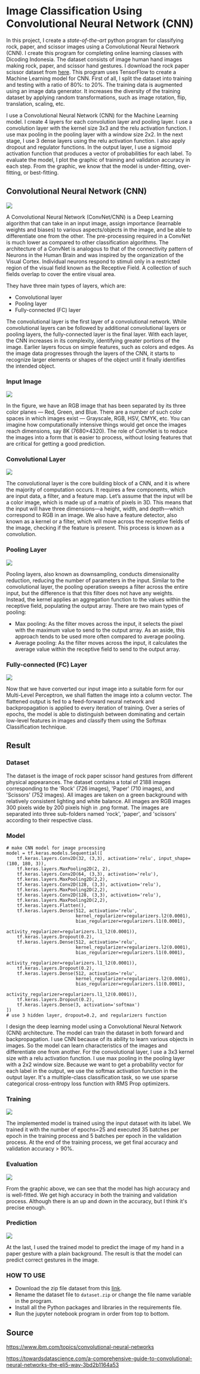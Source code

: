 # Image Classification Using Convolutional Neural Network (CNN)

In this project, I create a _state-of-the-art_ python program for classifying rock, paper, and scissor images using a Convolutional Neural Network (CNN). I create this program for completing online learning classes with Dicoding Indonesia. The dataset consists of image human hand images making rock, paper, and scissor hand gestures. I download the rock paper scissor dataset from [here](https://www.kaggle.com/datasets/drgfreeman/rockpaperscissors?resource=download). This program uses TensorFlow to create a Machine Learning model for CNN. First of all, I split the dataset into training and testing with a ratio of 80%: to 20%. The training data is augmented using an image data generator. It increases the diversity of the training dataset by applying random transformations, such as image rotation, flip, translation, scaling, etc.

I use a Convolutional Neural Network (CNN) for the Machine Learning model. I create 4 layers for each convolution layer and pooling layer. I use a convolution layer with the kernel size 3x3 and the relu activation function. I use max pooling in the pooling layer with a window size 2x2. In the next stage, I use 3 dense layers using the relu activation function. I also apply dropout and regulator functions. In the output layer, I use a sigmoid activation function that produces a vector of probabilities for each label. To evaluate the model, I plot the graphic of training and validation accuracy in each step. From the graphic, we know that the model is under-fitting, over-fitting, or best-fitting.

## Convolutional Neural Network (CNN)

![](img/cnn.jpg)

A Convolutional Neural Network (ConvNet/CNN) is a Deep Learning algorithm that can take in an input image, assign importance (learnable weights and biases) to various aspects/objects in the image, and be able to differentiate one from the other. The pre-processing required in a ConvNet is much lower as compared to other classification algorithms. The architecture of a ConvNet is analogous to that of the connectivity pattern of Neurons in the Human Brain and was inspired by the organization of the Visual Cortex. Individual neurons respond to stimuli only in a restricted region of the visual field known as the Receptive Field. A collection of such fields overlap to cover the entire visual area.

They have three main types of layers, which are:

- Convolutional layer
- Pooling layer
- Fully-connected (FC) layer

The convolutional layer is the first layer of a convolutional network. While convolutional layers can be followed by additional convolutional layers or pooling layers, the fully-connected layer is the final layer. With each layer, the CNN increases in its complexity, identifying greater portions of the image. Earlier layers focus on simple features, such as colors and edges. As the image data progresses through the layers of the CNN, it starts to recognize larger elements or shapes of the object until it finally identifies the intended object.

### Input Image

![](img/input.jpg)

In the figure, we have an RGB image that has been separated by its three color planes — Red, Green, and Blue. There are a number of such color spaces in which images exist — Grayscale, RGB, HSV, CMYK, etc. You can imagine how computationally intensive things would get once the images reach dimensions, say 8K (7680×4320). The role of ConvNet is to reduce the images into a form that is easier to process, without losing features that are critical for getting a good prediction.

### Convolutional Layer

![](img/conv_layer.gif)

The convolutional layer is the core building block of a CNN, and it is where the majority of computation occurs. It requires a few components, which are input data, a filter, and a feature map. Let’s assume that the input will be a color image, which is made up of a matrix of pixels in 3D. This means that the input will have three dimensions—a height, width, and depth—which correspond to RGB in an image. We also have a feature detector, also known as a kernel or a filter, which will move across the receptive fields of the image, checking if the feature is present. This process is known as a convolution.

### Pooling Layer

![](img/pooling_layer.gif)

Pooling layers, also known as downsampling, conducts dimensionality reduction, reducing the number of parameters in the input. Similar to the convolutional layer, the pooling operation sweeps a filter across the entire input, but the difference is that this filter does not have any weights. Instead, the kernel applies an aggregation function to the values within the receptive field, populating the output array. There are two main types of pooling:

- Max pooling: As the filter moves across the input, it selects the pixel with the maximum value to send to the output array. As an aside, this approach tends to be used more often compared to average pooling.
- Average pooling: As the filter moves across the input, it calculates the average value within the receptive field to send to the output array.

### Fully-connected (FC) Layer

![](img/fc_layer.jpg)

Now that we have converted our input image into a suitable form for our Multi-Level Perceptron, we shall flatten the image into a column vector. The flattened output is fed to a feed-forward neural network and backpropagation is applied to every iteration of training. Over a series of epochs, the model is able to distinguish between dominating and certain low-level features in images and classify them using the Softmax Classification technique.

## Result

### Dataset

The dataset is the image of rock paper scissor hand gestures from different physical appearances. The dataset contains a total of 2188 images corresponding to the 'Rock' (726 images), 'Paper' (710 images), and 'Scissors' (752 images). All images are taken on a green background with relatively consistent lighting and white balance. All images are RGB images 300 pixels wide by 200 pixels high in .png format. The images are separated into three sub-folders named 'rock', 'paper', and 'scissors' according to their respective class.

### Model

```
# make CNN model for image processing
model = tf.keras.models.Sequential([
    tf.keras.layers.Conv2D(32, (3,3), activation='relu', input_shape=(180, 180, 3)),
    tf.keras.layers.MaxPooling2D(2, 2),
    tf.keras.layers.Conv2D(64, (3,3), activation='relu'),
    tf.keras.layers.MaxPooling2D(2,2),
    tf.keras.layers.Conv2D(128, (3,3), activation='relu'),
    tf.keras.layers.MaxPooling2D(2,2),
    tf.keras.layers.Conv2D(128, (3,3), activation='relu'),
    tf.keras.layers.MaxPooling2D(2,2),
    tf.keras.layers.Flatten(),
    tf.keras.layers.Dense(512, activation='relu',
                          kernel_regularizer=regularizers.l2(0.0001),
                          bias_regularizer=regularizers.l1(0.0001),
                          activity_regularizer=regularizers.l1_l2(0.0001)),
    tf.keras.layers.Dropout(0.2),
    tf.keras.layers.Dense(512, activation='relu',
                          kernel_regularizer=regularizers.l2(0.0001),
                          bias_regularizer=regularizers.l1(0.0001),
                          activity_regularizer=regularizers.l1_l2(0.0001)),
    tf.keras.layers.Dropout(0.2),
    tf.keras.layers.Dense(512, activation='relu',
                          kernel_regularizer=regularizers.l2(0.0001),
                          bias_regularizer=regularizers.l1(0.0001),
                          activity_regularizer=regularizers.l1_l2(0.0001)),
    tf.keras.layers.Dropout(0.2),
    tf.keras.layers.Dense(3, activation='softmax')
])
# use 3 hidden layer, dropout=0.2, and regularizers function
```
I design the deep learning model using a Convolutional Neural Network (CNN) architecture. The model can train the dataset in both forward and backpropagation. I use CNN because of its ability to learn various objects in images. So the model can learn characteristics of the images and differentiate one from another. For the convolutional layer, I use a 3x3 kernel size with a relu activation function. I use max pooling in the pooling layer with a 2x2 window size. Because we want to get a probability vector for each label in the output, we use the softmax activation function in the output layer. It's a multiple-class classification task, so we use sparse categorical cross-entropy loss function with RMS Prop optimizers.

### Training

![](img/train.png)

The implemented model is trained using the input dataset with its label. We trained it with the number of epochs=25 and executed 35 batches per epoch in the training process and 5 batches per epoch in the validation process. At the end of the training process, we get final accuracy and validation accuracy > 90%.

### Evaluation

![](img/acc_plot.png)

From the graphic above, we can see that the model has high accuracy and is well-fitted. We get high accuracy in both the training and validation process. Although there is an up and down in the accuracy, but I think it's precise enough.

### Prediction

![](img/predict.png)

At the last, I used the trained model to predict the image of my hand in a paper gesture with a plain background. The result is that the model can predict correct gestures in the image.

### HOW TO USE

* Download the zip file dataset from this [link](https://www.kaggle.com/datasets/drgfreeman/rockpaperscissors?resource=download).
* Rename the dataset file to ` dataset.zip ` or change the file name variable in the program.
* Install all the Python packages and libraries in the requirements file. 
* Run the jupyter notebook program in order from top to bottom. 

## Source

https://www.ibm.com/topics/convolutional-neural-networks

https://towardsdatascience.com/a-comprehensive-guide-to-convolutional-neural-networks-the-eli5-way-3bd2b1164a53
